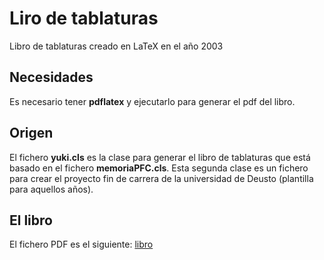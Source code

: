 # Liro de tablaturas
Libro de tablaturas creado en LaTeX en el año 2003

## Necesidades
Es necesario tener **pdflatex** y ejecutarlo para generar el pdf del libro.

## Origen
El fichero **yuki.cls** es la clase para generar el libro de tablaturas que está basado en el fichero **memoriaPFC.cls**. Esta segunda clase es un fichero para crear el proyecto fin de carrera de la universidad de Deusto (plantilla para aquellos años).

## El libro
El fichero PDF es el siguiente:
[libro](libro_tabs-1.pdf)

